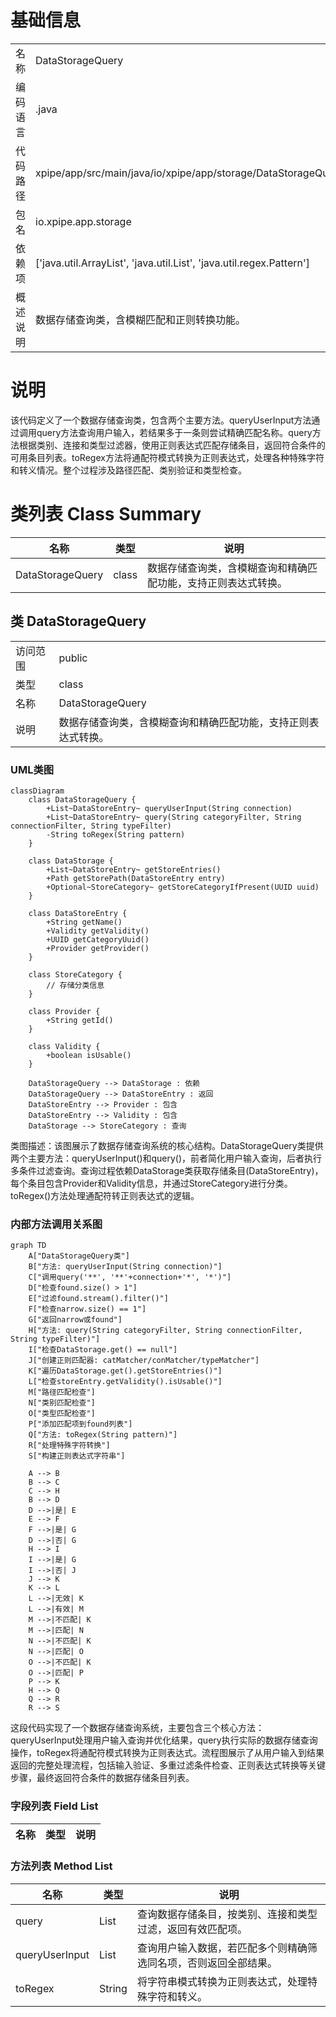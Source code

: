 # 基础信息

|      |      |
|------|------|
| 名称 | DataStorageQuery |
| 编码语言 | .java |
| 代码路径 | xpipe/app/src/main/java/io/xpipe/app/storage/DataStorageQuery.java |
| 包名 | io.xpipe.app.storage |
| 依赖项 | ['java.util.ArrayList', 'java.util.List', 'java.util.regex.Pattern'] |
| 概述说明 | 数据存储查询类，含模糊匹配和正则转换功能。 |

# 说明

该代码定义了一个数据存储查询类，包含两个主要方法。queryUserInput方法通过调用query方法查询用户输入，若结果多于一条则尝试精确匹配名称。query方法根据类别、连接和类型过滤器，使用正则表达式匹配存储条目，返回符合条件的可用条目列表。toRegex方法将通配符模式转换为正则表达式，处理各种特殊字符和转义情况。整个过程涉及路径匹配、类别验证和类型检查。

# 类列表 Class Summary

| 名称   | 类型  | 说明 |
|-------|------|-------------|
| DataStorageQuery | class | 数据存储查询类，含模糊查询和精确匹配功能，支持正则表达式转换。 |



## 类 DataStorageQuery

|      |      |
|------|------|
| 访问范围 | public |
| 类型 | class |
| 名称 | DataStorageQuery |
| 说明 | 数据存储查询类，含模糊查询和精确匹配功能，支持正则表达式转换。 |


### UML类图

```mermaid
classDiagram
    class DataStorageQuery {
        +List~DataStoreEntry~ queryUserInput(String connection)
        +List~DataStoreEntry~ query(String categoryFilter, String connectionFilter, String typeFilter)
        -String toRegex(String pattern)
    }

    class DataStorage {
        +List~DataStoreEntry~ getStoreEntries()
        +Path getStorePath(DataStoreEntry entry)
        +Optional~StoreCategory~ getStoreCategoryIfPresent(UUID uuid)
    }

    class DataStoreEntry {
        +String getName()
        +Validity getValidity()
        +UUID getCategoryUuid()
        +Provider getProvider()
    }

    class StoreCategory {
        // 存储分类信息
    }

    class Provider {
        +String getId()
    }

    class Validity {
        +boolean isUsable()
    }

    DataStorageQuery --> DataStorage : 依赖
    DataStorageQuery --> DataStoreEntry : 返回
    DataStoreEntry --> Provider : 包含
    DataStoreEntry --> Validity : 包含
    DataStorage --> StoreCategory : 查询
```

类图描述：该图展示了数据存储查询系统的核心结构。DataStorageQuery类提供两个主要方法：queryUserInput()和query()，前者简化用户输入查询，后者执行多条件过滤查询。查询过程依赖DataStorage类获取存储条目(DataStoreEntry)，每个条目包含Provider和Validity信息，并通过StoreCategory进行分类。toRegex()方法处理通配符转正则表达式的逻辑。


### 内部方法调用关系图

```mermaid
graph TD
    A["DataStorageQuery类"]
    B["方法: queryUserInput(String connection)"]
    C["调用query('**', '**'+connection+'*', '*')"]
    D["检查found.size() > 1"]
    E["过滤found.stream().filter()"]
    F["检查narrow.size() == 1"]
    G["返回narrow或found"]
    H["方法: query(String categoryFilter, String connectionFilter, String typeFilter)"]
    I["检查DataStorage.get() == null"]
    J["创建正则匹配器: catMatcher/conMatcher/typeMatcher"]
    K["遍历DataStorage.get().getStoreEntries()"]
    L["检查storeEntry.getValidity().isUsable()"]
    M["路径匹配检查"]
    N["类别匹配检查"]
    O["类型匹配检查"]
    P["添加匹配项到found列表"]
    Q["方法: toRegex(String pattern)"]
    R["处理特殊字符转换"]
    S["构建正则表达式字符串"]

    A --> B
    B --> C
    C --> H
    B --> D
    D -->|是| E
    E --> F
    F -->|是| G
    D -->|否| G
    H --> I
    I -->|是| G
    I -->|否| J
    J --> K
    K --> L
    L -->|无效| K
    L -->|有效| M
    M -->|不匹配| K
    M -->|匹配| N
    N -->|不匹配| K
    N -->|匹配| O
    O -->|不匹配| K
    O -->|匹配| P
    P --> K
    H --> Q
    Q --> R
    R --> S
```

这段代码实现了一个数据存储查询系统，主要包含三个核心方法：queryUserInput处理用户输入查询并优化结果，query执行实际的数据存储查询操作，toRegex将通配符模式转换为正则表达式。流程图展示了从用户输入到结果返回的完整处理流程，包括输入验证、多重过滤条件检查、正则表达式转换等关键步骤，最终返回符合条件的数据存储条目列表。

### 字段列表 Field List

| 名称  | 类型  | 说明 |
|-------|-------|------|

### 方法列表 Method List

| 名称  | 类型  | 说明 |
|-------|-------|------|
| query | List<DataStoreEntry> | 查询数据存储条目，按类别、连接和类型过滤，返回有效匹配项。 |
| queryUserInput | List<DataStoreEntry> | 查询用户输入数据，若匹配多个则精确筛选同名项，否则返回全部结果。 |
| toRegex | String | 将字符串模式转换为正则表达式，处理特殊字符和转义。 |




